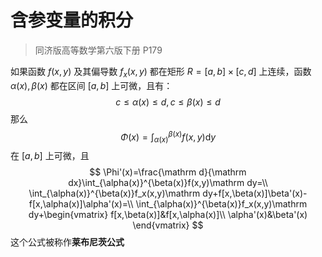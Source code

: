 # 含参变量的积分

> 同济版高等数学第六版下册 P179

如果函数 $f(x,y)$ 及其偏导数 $f_x(x,y)$ 都在矩形 $R=[a,b]\times[c,d]$ 上连续，函数 $\alpha(x),\beta(x)$ 都在区间 $[a,b]$ 上可微，且有：
$$
c\le\alpha(x)\le d,c\le\beta(x)\le d
$$
那么
$$
\Phi(x)=\int_{\alpha(x)}^{\beta(x)}f(x,y)\mathrm dy
$$
在 $[a,b]$ 上可微，且 
$$
\Phi'(x)=\frac{\mathrm d}{\mathrm dx}\int_{\alpha(x)}^{\beta(x)}f(x,y)\mathrm dy=\\
\int_{\alpha(x)}^{\beta(x)}f_x(x,y)\mathrm dy+f[x,\beta(x)]\beta'(x)-f[x,\alpha(x)]\alpha'(x)=\\
\int_{\alpha(x)}^{\beta(x)}f_x(x,y)\mathrm dy+\begin{vmatrix}
f[x,\beta(x)]&f[x,\alpha(x)]\\
\alpha'(x)&\beta'(x)
\end{vmatrix}
$$
这个公式被称作**莱布尼茨公式**